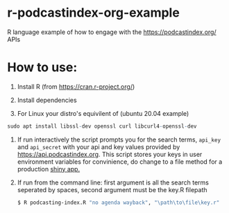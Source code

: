 # r-podcastindex-org-example
R language example of how to engage with the https://podcastindex.org/ APIs 

# How to use:

1. Install R (from https://cran.r-project.org/)

1. Install dependencies 
  1. For Linux your distro's equivilent of (ubuntu 20.04 example)
  ```R
  sudo apt install libssl-dev openssl curl libcurl4-openssl-dev
  ```

1. If run interactively the script prompts you for the search terms, `api_key` and `api_secret` with your api and key values provided by https://api.podcastindex.org.  This script stores your keys in user environment variables for convinience, do change to a file method for a production [shiny app.](https://shiny.rstudio.com/gallery/)

1. If run from the command line: first argument is all the search terms seperated by spaces, second argument must be the key.R filepath
    ```bash
    $ R podcasting-index.R "no agenda wayback", "\path\to\file\key.r"
    ```
    
